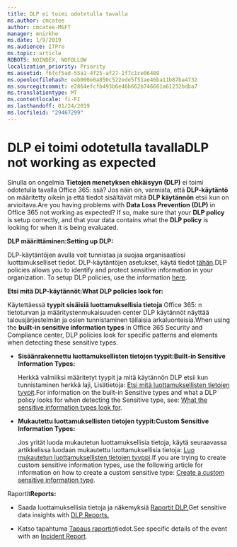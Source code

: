 ```yaml
---
title: DLP ei toimi odotetulla tavalla
ms.author: cmcatee
author: cmcatee-MSFT
manager: mnirkhe
ms.date: 1/9/2019
ms.audience: ITPro
ms.topic: article
ROBOTS: NOINDEX, NOFOLLOW
localization_priority: Priority
ms.assetid: f6fcf5ad-55a1-4f25-af27-1f7c1ce06409
ms.openlocfilehash: eab000e0a850c522ede5f51ae46ba11b87ba4732
ms.sourcegitcommit: e2864efcfb493b6e46b662b746661a61232bdba7
ms.translationtype: MT
ms.contentlocale: fi-FI
ms.lasthandoff: 01/24/2019
ms.locfileid: "29467299"
---
```

# <a name="dlp-not-working-as-expected"></a><span data-ttu-id="63e63-102">DLP ei toimi odotetulla tavalla</span><span class="sxs-lookup"><span data-stu-id="63e63-102">DLP not working as expected</span></span>

<span data-ttu-id="63e63-p101">Sinulla on ongelmia **Tietojen menetyksen ehkäisyyn (DLP)** ei toimi odotetulla tavalla Office 365: ssä? Jos näin on, varmista, että **DLP-käytäntö** on määritetty oikein ja että tiedot sisältävät mitä **DLP käytännön** etsii kun on arvioitava.</span><span class="sxs-lookup"><span data-stu-id="63e63-p101">Are you having problems with **Data Loss Prevention (DLP)** in Office 365 not working as expected? If so, make sure that your **DLP policy** is setup correctly, and that your data contains what the **DLP policy** is looking for when it is being evaluated.</span></span> 
  
 <span data-ttu-id="63e63-105">**DLP määrittäminen:**</span><span class="sxs-lookup"><span data-stu-id="63e63-105">**Setting up DLP:**</span></span>
  
<span data-ttu-id="63e63-p102">DLP-käytäntöjen avulla voit tunnistaa ja suojaa organisaatiosi luottamukselliset tiedot. DLP-käytäntöjen asetukset, käytä tiedot [tähän](https://docs.microsoft.com/en-us/office365/securitycompliance/prevent-data-loss#set-up-dlp).</span><span class="sxs-lookup"><span data-stu-id="63e63-p102">DLP policies allows you to identify and protect sensitive information in your organization. To setup DLP policies, use the information [here](https://docs.microsoft.com/en-us/office365/securitycompliance/prevent-data-loss#set-up-dlp).</span></span>
  
 <span data-ttu-id="63e63-108">**Etsi mitä DLP-käytännöt:**</span><span class="sxs-lookup"><span data-stu-id="63e63-108">**What DLP policies look for:**</span></span>
  
<span data-ttu-id="63e63-109">Käytettäessä **tyypit sisäisiä luottamuksellisia tietoja** Office 365: n tietoturvan ja määritystenmukaisuuden center DLP käytännöt näyttää talousjärjestelmän ja osien tunnistaminen tällaisia arkaluonteisia.</span><span class="sxs-lookup"><span data-stu-id="63e63-109">When using the **built-in sensitive information types** in Office 365 Security and Compliance center, DLP policies look for specific patterns and elements when detecting these sensitive types.</span></span> 
  
- <span data-ttu-id="63e63-110">**Sisäänrakennettu luottamuksellisten tietojen tyypit:**</span><span class="sxs-lookup"><span data-stu-id="63e63-110">**Built-in Sensitive Information Types:**</span></span>
    
    <span data-ttu-id="63e63-111">Herkkä valmiiksi määritetyt tyypit ja mitä käytännön DLP etsii kun tunnistaminen herkkä laji, Lisätietoja: [Etsi mitä luottamuksellisten tietojen tyypit](https://docs.microsoft.com/en-us/office365/securitycompliance/what-the-sensitive-information-types-look-for).</span><span class="sxs-lookup"><span data-stu-id="63e63-111">For information on the built-in Sensitive types and what a DLP policy looks for when detecting the Sensitive type, see: [What the sensitive information types look for](https://docs.microsoft.com/en-us/office365/securitycompliance/what-the-sensitive-information-types-look-for).</span></span>
    
- <span data-ttu-id="63e63-112">**Mukautettu luottamuksellisten tietojen tyypit:**</span><span class="sxs-lookup"><span data-stu-id="63e63-112">**Custom Sensitive Information Types:**</span></span>
    
    <span data-ttu-id="63e63-113">Jos yrität luoda mukautetun luottamuksellisia tietoja, käytä seuraavassa artikkelissa luodaan mukautettu luottamuksellisia tietoja: [Luo mukautetun luottamuksellisten tietojen tyyppi](https://docs.microsoft.com/en-us/office365/securitycompliance/create-a-custom-sensitive-information-type).</span><span class="sxs-lookup"><span data-stu-id="63e63-113">If you are trying to create custom sensitive information types, use the following article for information on how to create a custom sensitive type: [Create a custom sensitive information type](https://docs.microsoft.com/en-us/office365/securitycompliance/create-a-custom-sensitive-information-type).</span></span>
    
 <span data-ttu-id="63e63-114">Raportit</span><span class="sxs-lookup"><span data-stu-id="63e63-114">**Reports:**</span></span>
  
- <span data-ttu-id="63e63-115">Saada luottamuksellisia tietoja ja näkemyksiä [Raportit DLP.](https://docs.microsoft.com/en-us/office365/securitycompliance/data-loss-prevention-policies#dlp-reports)</span><span class="sxs-lookup"><span data-stu-id="63e63-115">Get sensitive data insights with [DLP Reports.](https://docs.microsoft.com/en-us/office365/securitycompliance/data-loss-prevention-policies#dlp-reports)</span></span>
    
- <span data-ttu-id="63e63-116">Katso tapahtuma [Tapaus raportin](https://docs.microsoft.com/en-us/office365/securitycompliance/data-loss-prevention-policies#incident-reports)tiedot.</span><span class="sxs-lookup"><span data-stu-id="63e63-116">See specific details of the event with an [Incident Report](https://docs.microsoft.com/en-us/office365/securitycompliance/data-loss-prevention-policies#incident-reports).</span></span>
    

